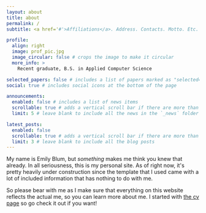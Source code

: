 ```yaml
---
layout: about
title: about
permalink: /
subtitle: <a href='#'>Affiliations</a>. Address. Contacts. Motto. Etc.

profile:
  align: right
  image: prof_pic.jpg
  image_circular: false # crops the image to make it circular
  more_info: >
    Recent graduate, B.S. in Applied Computer Science

selected_papers: false # includes a list of papers marked as "selected={true}"
social: true # includes social icons at the bottom of the page

announcements:
  enabled: false # includes a list of news items
  scrollable: true # adds a vertical scroll bar if there are more than 3 news items
  limit: 5 # leave blank to include all the news in the `_news` folder

latest_posts:
  enabled: false
  scrollable: true # adds a vertical scroll bar if there are more than 3 new posts items
  limit: 3 # leave blank to include all the blog posts
---
```


My name is Emily Blum, but _something_ makes me think you knew that already. In all seriousness, this is my personal site. As of right now, it's pretty heavily under construction since the template that I used came with a lot of included information that has nothing to do with me.

So please bear with me as I make sure that everything on this website reflects the actual me, so you can learn more about me. I started with [the cv page](/cv) so go check it out if you want!
